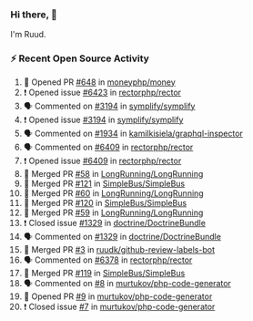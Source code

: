 ### Hi there, 👋

I'm Ruud.
 
### :zap: Recent Open Source Activity

<!--START_SECTION:activity-->
1. 💪 Opened PR [#648](https://github.com/moneyphp/money/pull/648) in [moneyphp/money](https://github.com/moneyphp/money)
2. ❗️ Opened issue [#6423](https://github.com/rectorphp/rector/issues/6423) in [rectorphp/rector](https://github.com/rectorphp/rector)
3. 🗣 Commented on [#3194](https://github.com/symplify/symplify/issues/3194) in [symplify/symplify](https://github.com/symplify/symplify)
4. ❗️ Opened issue [#3194](https://github.com/symplify/symplify/issues/3194) in [symplify/symplify](https://github.com/symplify/symplify)
5. 🗣 Commented on [#1934](https://github.com/kamilkisiela/graphql-inspector/issues/1934) in [kamilkisiela/graphql-inspector](https://github.com/kamilkisiela/graphql-inspector)
6. 🗣 Commented on [#6409](https://github.com/rectorphp/rector/issues/6409) in [rectorphp/rector](https://github.com/rectorphp/rector)
7. ❗️ Opened issue [#6409](https://github.com/rectorphp/rector/issues/6409) in [rectorphp/rector](https://github.com/rectorphp/rector)
8. 🎉 Merged PR [#58](https://github.com/LongRunning/LongRunning/pull/58) in [LongRunning/LongRunning](https://github.com/LongRunning/LongRunning)
9. 🎉 Merged PR [#121](https://github.com/SimpleBus/SimpleBus/pull/121) in [SimpleBus/SimpleBus](https://github.com/SimpleBus/SimpleBus)
10. 🎉 Merged PR [#60](https://github.com/LongRunning/LongRunning/pull/60) in [LongRunning/LongRunning](https://github.com/LongRunning/LongRunning)
11. 🎉 Merged PR [#120](https://github.com/SimpleBus/SimpleBus/pull/120) in [SimpleBus/SimpleBus](https://github.com/SimpleBus/SimpleBus)
12. 🎉 Merged PR [#59](https://github.com/LongRunning/LongRunning/pull/59) in [LongRunning/LongRunning](https://github.com/LongRunning/LongRunning)
13. ❗️ Closed issue [#1329](https://github.com/doctrine/DoctrineBundle/issues/1329) in [doctrine/DoctrineBundle](https://github.com/doctrine/DoctrineBundle)
14. 🗣 Commented on [#1329](https://github.com/doctrine/DoctrineBundle/issues/1329) in [doctrine/DoctrineBundle](https://github.com/doctrine/DoctrineBundle)
15. 🎉 Merged PR [#3](https://github.com/ruudk/github-review-labels-bot/pull/3) in [ruudk/github-review-labels-bot](https://github.com/ruudk/github-review-labels-bot)
16. 🗣 Commented on [#6378](https://github.com/rectorphp/rector/issues/6378) in [rectorphp/rector](https://github.com/rectorphp/rector)
17. 🎉 Merged PR [#119](https://github.com/SimpleBus/SimpleBus/pull/119) in [SimpleBus/SimpleBus](https://github.com/SimpleBus/SimpleBus)
18. 🗣 Commented on [#8](https://github.com/murtukov/php-code-generator/issues/8) in [murtukov/php-code-generator](https://github.com/murtukov/php-code-generator)
19. 💪 Opened PR [#9](https://github.com/murtukov/php-code-generator/pull/9) in [murtukov/php-code-generator](https://github.com/murtukov/php-code-generator)
20. ❗️ Closed issue [#7](https://github.com/murtukov/php-code-generator/issues/7) in [murtukov/php-code-generator](https://github.com/murtukov/php-code-generator)
<!--END_SECTION:activity-->
